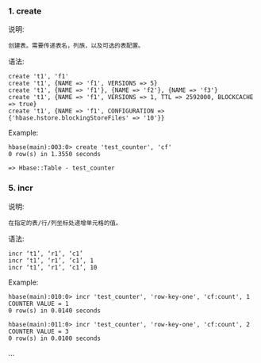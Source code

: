 

### 1. create

说明:
```
创建表。需要传递表名，列族，以及可选的表配置。
```
语法:
```
create 't1', 'f1'
create 't1', {NAME => 'f1', VERSIONS => 5}
create 't1', {NAME => 'f1'}, {NAME => 'f2'}, {NAME => 'f3'}
create 't1', {NAME => 'f1', VERSIONS => 1, TTL => 2592000, BLOCKCACHE => true}
create 't1', {NAME => 'f1', CONFIGURATION => {'hbase.hstore.blockingStoreFiles' => '10'}}
```
>

Example:
```
hbase(main):003:0> create 'test_counter', 'cf'
0 row(s) in 1.3550 seconds

=> Hbase::Table - test_counter
```


### 5. incr

说明:
```
在指定的表/行/列坐标处递增单元格的值。
```
语法:
```
incr ‘t1’, ‘r1’, ‘c1’
incr ‘t1’, ‘r1’, ‘c1’, 1
incr ‘t1’, ‘r1’, ‘c1’, 10
```

Example:
```
hbase(main):010:0> incr 'test_counter', 'row-key-one', 'cf:count', 1
COUNTER VALUE = 1
0 row(s) in 0.0140 seconds

hbase(main):011:0> incr 'test_counter', 'row-key-one', 'cf:count', 2
COUNTER VALUE = 3
0 row(s) in 0.0100 seconds
```










...
